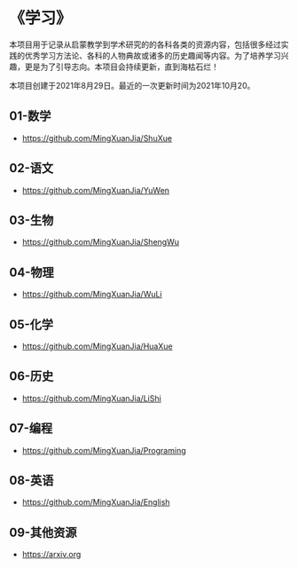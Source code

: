 # 《学习》

本项目用于记录从启蒙教学到学术研究的的各科各类的资源内容，包括很多经过实践的优秀学习方法论、各科的人物典故或诸多的历史趣闻等内容。为了培养学习兴趣，更是为了引导志向。本项目会持续更新，直到海枯石烂！

本项目创建于2021年8月29日。最近的一次更新时间为2021年10月20。

## 01-数学

- https://github.com/MingXuanJia/ShuXue

## 02-语文

- https://github.com/MingXuanJia/YuWen

## 03-生物

- https://github.com/MingXuanJia/ShengWu

## 04-物理

- https://github.com/MingXuanJia/WuLi

## 05-化学

- https://github.com/MingXuanJia/HuaXue

## 06-历史

- https://github.com/MingXuanJia/LiShi

## 07-编程

- https://github.com/MingXuanJia/Programing

## 08-英语

- https://github.com/MingXuanJia/English

## 09-其他资源

- https://arxiv.org